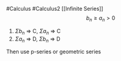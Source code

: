 #Calculus #Calculus2 [[Infinite Series]]
$$b_n \geq a_n > 0$$
1. $\Sigma b_n$ => C, $\Sigma a_n$ => C
2. $\Sigma a_n$ => D, $\Sigma b_n$ => D

Then use p-series or geometric series